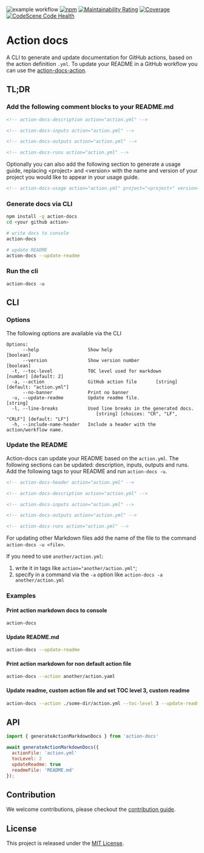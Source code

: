 <!-- BADGES/ -->

![example workflow](https://github.com/npalm/action-docs/actions/workflows/ci.yml/badge.svg) [![npm](https://img.shields.io/npm/v/action-docs.svg)](https://npmjs.org/package/action-docs) [![Maintainability Rating](https://sonarcloud.io/api/project_badges/measure?project=action-docs&metric=sqale_rating)](https://sonarcloud.io/dashboard?id=action-docs) [![Coverage](https://sonarcloud.io/api/project_badges/measure?project=action-docs&metric=coverage)](https://sonarcloud.io/dashboard?id=action-docs) [![CodeScene Code Health](https://codescene.io/projects/49602/status-badges/code-health)](https://codescene.io/projects/49602)

<!-- /BADGES -->

# Action docs

A CLI to generate and update documentation for GitHub actions, based on the action definition `.yml`. To update your README in a GitHub workflow you can use the [action-docs-action](https://github.com/npalm/action-docs-action).

## TL;DR

### Add the following comment blocks to your README.md

```md
<!-- action-docs-description action="action.yml" -->

<!-- action-docs-inputs action="action.yml" -->

<!-- action-docs-outputs action="action.yml" -->

<!-- action-docs-runs action="action.yml" -->
```

Optionally you can also add the following section to generate a usage guide, replacing \<project\> and \<version\> with the name and version of your project you would like to appear in your usage guide.

```md
<!-- action-docs-usage action="action.yml" project="<project>" version="<version>" -->
```

### Generate docs via CLI

```bash
npm install -g action-docs
cd <your github action>

# write docs to console
action-docs

# update README
action-docs --update-readme
```

### Run the cli

```
action-docs -u
```

## CLI

### Options

The following options are available via the CLI

```
Options:
      --help                  Show help                                       [boolean]
      --version               Show version number                             [boolean]
  -t, --toc-level             TOC level used for markdown         [number] [default: 2]
  -a, --action                GitHub action file       [string] [default: "action.yml"]
      --no-banner             Print no banner
  -u, --update-readme         Update readme file.                              [string]
  -l, --line-breaks           Used line breaks in the generated docs.
                                 [string] [choices: "CR", "LF", "CRLF"] [default: "LF"]
  -h, --include-name-header   Include a header with the action/workflow name.
```

### Update the README

Action-docs can update your README based on the `action.yml`. The following sections can be updated: description, inputs, outputs and runs. Add the following tags to your README and run `action-docs -u`.

```md
<!-- action-docs-header action="action.yml" -->

<!-- action-docs-description action="action.yml" -->

<!-- action-docs-inputs action="action.yml" -->

<!-- action-docs-outputs action="action.yml" -->

<!-- action-docs-runs action="action.yml" -->
```

For updating other Markdown files add the name of the file to the command `action-docs -u <file>`.

If you need to use `another/action.yml`:

1. write it in tags like `action="another/action.yml"`;
1. specify in a command via the `-a` option like `action-docs -a another/action.yml`

### Examples

#### Print action markdown docs to console

```bash
action-docs
```

#### Update README.md

```bash
action-docs --update-readme
```

#### Print action markdown for non default action file

```bash
action-docs --action another/action.yaml
```

#### Update readme, custom action file and set TOC level 3, custom readme

```bash
action-docs --action ./some-dir/action.yml --toc-level 3 --update-readme docs.md
```

## API

```javascript
import { generateActionMarkdownDocs } from 'action-docs'

await generateActionMarkdownDocs({
  actionFile: 'action.yml'
  tocLevel: 2
  updateReadme: true
  readmeFile: 'README.md'
});
```

## Contribution

We welcome contributions, please checkout the [contribution guide](CONTRIBUTING.md).

## License

This project is released under the [MIT License](./LICENSE).
